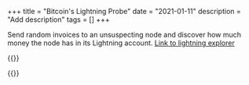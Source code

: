 +++
title = "Bitcoin's Lightning Probe"
date = "2021-01-11"
description = "Add description"
tags = []
+++

Send random invoices to an unsuspecting node and discover how much money the node
has in its Lightning account.
[Link to lightning explorer](https://explorer.acinq.co/)

{{<rawhtml>}}
<script src="https://gist.github.com/Yann21/06fa56e4f1ef3b5d60bdcbecace5a14e.js"></script>
{{</rawhtml>}}

<!-- {{< highlight python >}}
def my_function(x, y, z):
    hi = 2
    return None
{{< /highlight >}}
test -->
